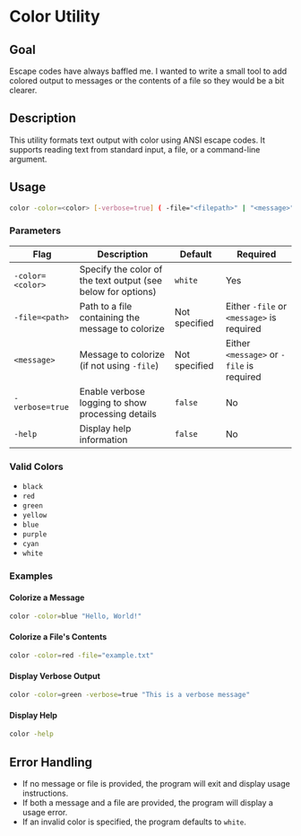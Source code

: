 # Color Utility

## Goal

Escape codes have always baffled me. I wanted to write a small tool to add colored output to messages or the contents of a file so they would be a bit clearer.

## Description

This utility formats text output with color using ANSI escape codes. It supports reading text from standard input, a file, or a command-line argument. 

## Usage

```bash
color -color=<color> [-verbose=true] ( -file="<filepath>" | "<message>" )
```

### Parameters

| **Flag**         | **Description**                                             | **Default**     | **Required** |
|-------------------|-------------------------------------------------------------|-----------------|--------------|
| `-color=<color>` | Specify the color of the text output (see below for options) | `white`         | Yes          |
| `-file=<path>`   | Path to a file containing the message to colorize            | Not specified   | Either `-file` or `<message>` is required |
| `<message>`      | Message to colorize (if not using `-file`)                   | Not specified   | Either `<message>` or `-file` is required |
| `-verbose=true`  | Enable verbose logging to show processing details            | `false`         | No           |
| `-help`          | Display help information                                     | `false`         | No           |


### Valid Colors

- `black`
- `red`
- `green`
- `yellow`
- `blue`
- `purple`
- `cyan`
- `white`


### Examples

#### Colorize a Message
```bash
color -color=blue "Hello, World!"
```

#### Colorize a File's Contents
```bash
color -color=red -file="example.txt"
```

#### Display Verbose Output
```bash
color -color=green -verbose=true "This is a verbose message"
```

#### Display Help
```bash
color -help
```


## Error Handling

- If no message or file is provided, the program will exit and display usage instructions.
- If both a message and a file are provided, the program will display a usage error.
- If an invalid color is specified, the program defaults to `white`.

